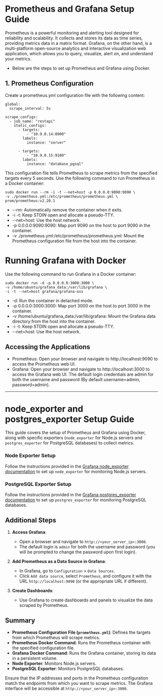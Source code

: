 # Prometheus and Grafana Setup Guide
Prometheus is a powerful monitoring and alerting tool designed for reliability and scalability. It collects and stores its data as time series, providing metrics data in a matrix format. Grafana, on the other hand, is a multi-platform open-source analytics and interactive visualization web application, which allows you to query, visualize, alert on, and understand your metrics.
- Below are the steps to set up Prometheus and Grafana using Docker.
## 1. Prometheus Configuration
Create a prometheus.yml configuration file with the following content:
```
global:
  scrape_interval: 5s

scrape_configs:
  - job_name: "restapi"
    static_configs:
      - targets:
          - "10.9.0.14:8900"
        labels:
          instance: "server"

      - targets:
          - "10.9.0.15:9100"
        labels:
          instance: "database_pgsql"
```
This configuration file tells Prometheus to scrape metrics from the specified targets every 5 seconds.
Use the following command to run Prometheus in a Docker container:
```
sudo docker run --rm -i -t --net=host -p 0.0.0.0:9090:9090 \
-v ./prometheus.yml:/etc/prometheus/prometheus.yml \
prom/prometheus:v2.20.1
```
- --rm: Automatically remove the container when it exits.
- -i -t: Keep STDIN open and allocate a pseudo-TTY.
- --net=host: Use the host network.
- -p 0.0.0.0:9090:9090: Map port 9090 on the host to port 9090 in the container.
- -v ./prometheus.yml:/etc/prometheus/prometheus.yml: Mount the Prometheus configuration file from the host into the container.
# Running Grafana with Docker
Use the following command to run Grafana in a Docker container:
```
sudo docker run -d -p 0.0.0.0:3000:3000 \
-v /home/ubuntu/grafana_data:/var/lib/grafana \
-i -t --net=host grafana/grafana-oss
```
- -d: Run the container in detached mode.
- -p 0.0.0.0:3000:3000: Map port 3000 on the host to port 3000 in the container.
- -v /home/ubuntu/grafana_data:/var/lib/grafana: Mount the Grafana data directory from the host into the container.
- -i -t: Keep STDIN open and allocate a pseudo-TTY.
- --net=host: Use the host network.
## Accessing the Applications
- Prometheus: Open your browser and navigate to http://localhost:9090 to access the Prometheus web UI.
- Grafana: Open your browser and navigate to http://localhost:3000 to access the Grafana web UI. The default login credentials are admin for both the username and password (By default username=admin, password=admin).
---
# node_exporter and postgres_exporter Setup Guide



This guide covers the setup of Prometheus and Grafana using Docker, along with specific exporters (`node_exporter` for Node.js servers and `postgres_exporter` for PostgreSQL databases) to collect metrics.

### Node Exporter Setup

Follow the instructions provided in the [Grafana node_exporter documentation](https://grafana.com/docs/grafana-cloud/send-data/metrics/metrics-prometheus/prometheus-config-examples/noagent_linuxnode/) to set up `node_exporter` for monitoring Node.js servers.

### PostgreSQL Exporter Setup

Follow the instructions provided in the [Grafana postgres_exporter documentation](https://grafana.com/oss/prometheus/exporters/postgres-exporter/?tab=installation#step-1-setting-up-postgres-exporter) to set up `postgres_exporter` for monitoring PostgreSQL databases.

## Additional Steps

1. **Access Grafana**:
   - Open a browser and navigate to `http://<your_server_ip>:3000`.
   - The default login is `admin` for both the username and password (you will be prompted to change the password upon first login).

2. **Add Prometheus as a Data Source in Grafana**:
   - In Grafana, go to `Configuration` > `Data Sources`.
   - Click `Add data source`, select `Prometheus`, and configure it with the URL `http://localhost:9090` (or the appropriate URL if different).

3. **Create Dashboards**:
   - Use Grafana to create dashboards and panels to visualize the data scraped by Prometheus.

## Summary

- **Prometheus Configuration File (`prometheus.yml`)**: Defines the targets from which Prometheus will scrape metrics.
- **Prometheus Docker Command**: Runs the Prometheus container with the specified configuration file.
- **Grafana Docker Command**: Runs the Grafana container, storing its data in a persistent volume.
- **Node Exporter**: Monitors Node.js servers.
- **PostgreSQL Exporter**: Monitors PostgreSQL databases.

Ensure that the IP addresses and ports in the Prometheus configuration match the endpoints from which you want to scrape metrics. The Grafana interface will be accessible at `http://<your_server_ip>:3000`.
